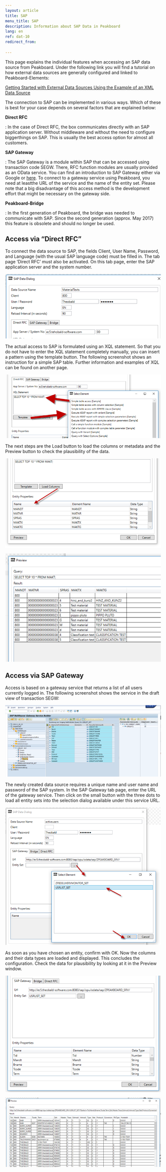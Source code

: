 ```yaml
---
layout: article
title: SAP
menu_title: SAP
description: Information about SAP Data in Peakboard
lang: en
ref: dat-10
redirect_from:

---
```

This page explains the individual features when accessing an SAP data source from Peakboard. Under the following link you will find a tutorial on how external data sources are generally configured and linked to Peakboard-Elements:

[Getting Started with External Data Sources Using the Example of an XML Data Source](/tutorials/03-en-xml-data.html)

The connection to SAP can be implemented in various ways. Which of these is best for your case depends on several factors that are explained below:

**Direct RFC**

:	In the case of Direct RFC, the box communicates directly with an SAP application server. Without middleware and without the need to configure biggerthings on SAP. This is usually the best access option for almost all customers.

**SAP Gateway**

:	The SAP Gateway is a module within SAP that can be accessed using transaction code SEGW. There, RFC function modules are usually provided as an OData  service. You can find an introduction to SAP Gateway either via Google or [here](https://blogs.sap.com/2013/01/24/a-simple-overview-on-sap-netweaver-gateway/). To connect to a gateway service using Peakboard, you need at leastthe URL of the service and the name of the entity set. Please note that a big disadvantage of this access method is the development effort that might be necessary on the gateway side.

**Peakboard-Bridge**

:	In the first generation of Peakboard, the bridge was needed to communicate with SAP. Since the second generation (approx. May 2017) this feature is obsolete and should no longer be used.

## Access via “Direct RFC”
To connect the data source to SAP, the fields Client, User Name, Password, and Language (with the usual SAP language code) must be filled in. The tab page ‘Direct RFC’ must also be activated. On this tab page, enter the SAP application server and the system number.

![image_1](/assets/images/Data_Sources/SAP/SAP01.png)

The actual access to SAP is formulated using an XQL statement. So that you do not have to enter the XQL statement completely manually, you can insert a pattern using the template button. The following screenshot shows an instruction for a simple SAP table. Further information and examples of XQL can be found on another page.

![image_1](/assets/images/Data_Sources/SAP/SAP02.png)

The next steps are the Load button to load the columns or metadata and the Preview button to check the plausibility of the data.

![image_1](/assets/images/Data_Sources/SAP/SAP03.png)

![image_1](/assets/images/Data_Sources/SAP/SAP04.png)

## Access via SAP Gateway

Access is based on a gateway service that returns a list of all users currently logged in. The following screenshot shows the service in the draft view of transaction SEGW:

![image_1](/assets/images/Data_Sources/SAP/SAP05.png)

The newly created data source requires a unique name and user name and password of the SAP system. In the SAP Gateway tab page, enter the URL of the gateway service. Then click on the small button with the three dots to load all entity sets into the selection dialog available under this service URL.

![image_1](/assets/images/Data_Sources/SAP/SAP06.png)

As soon as you have chosen an entity, confirm with OK. Now the columns and their data types are loaded and displayed. This concludes the configuration. Check the data for plausibility by looking at it in the Preview window.

![image_1](/assets/images/Data_Sources/SAP/SAP08.png)

![image_1](/assets/images/Data_Sources/SAP/SAP09.png)
